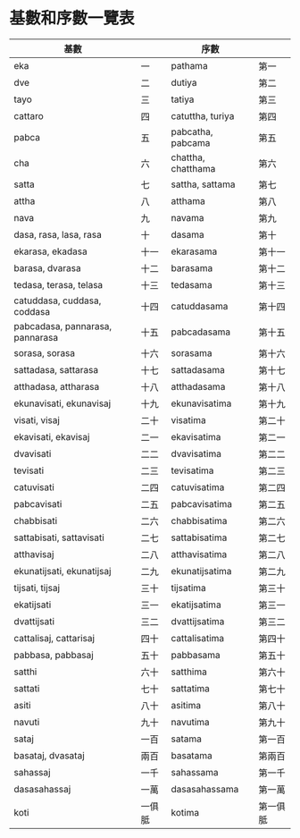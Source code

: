 # 基數和序數一覽表

|基數 | | 序數 | |
| -- | --| -- | --|
|eka |一	|pathama |第一|
|dve|二	|dutiya |第二|
|tayo|三	|tatiya |第三|
|cattaro |四	|catuttha, turiya|第四|
|pabca |五	|pabcatha, pabcama|第五|
|cha |六	|chattha, chatthama|第六|
|satta |七	|sattha, sattama|第七|
|attha |八	|atthama|第八|
|nava|九	|navama|第九|
|dasa, rasa, lasa, rasa|十	|dasama|第十|
|ekarasa, ekadasa|十一	|ekarasama|第十一|
|barasa, dvarasa|十二	|barasama|第十二|
|tedasa, terasa, telasa|十三	|tedasama|第十三|
|catuddasa, cuddasa, coddasa|十四	|catuddasama|第十四|
|pabcadasa, pannarasa, pannarasa|十五	|pabcadasama|第十五|
|sorasa, sorasa|十六	|sorasama|第十六|
|sattadasa, sattarasa|十七	|sattadasama|第十七|
|atthadasa, attharasa|十八	|atthadasama|第十八|
|ekunavisati, ekunavisaj|十九	|ekunavisatima|第十九|
|visati, visaj|二十	|visatima|第二十|
|ekavisati, ekavisaj|二一	|ekavisatima|第二一|
|dvavisati|二二	|dvavisatima|第二二|
|tevisati|二三	|tevisatima|第二三|
|catuvisati|二四	|catuvisatima|第二四|
|pabcavisati|二五	|pabcavisatima|第二五|
|chabbisati|二六	|chabbisatima|第二六|
|sattabisati, sattavisati|二七	|sattabisatima|第二七|
|atthavisaj|二八	|atthavisatima|第二八|
|ekunatijsati, ekunatijsaj|二九	|ekunatijsatima|第二九|
|tijsati, tijsaj|三十	|tijsatima|第三十|
|ekatijsati|三一	|ekatijsatima|第三一|
|dvattijsati|三二	|dvattijsatima|第三二|
|cattalisaj, cattarisaj|四十	|cattalisatima|第四十|
|pabbasa, pabbasaj|五十	|pabbasama|第五十|
|satthi|六十	|satthima|第六十|
|sattati|七十	|sattatima |第七十|
|asiti|八十	|asitima|第八十|
|navuti|九十	|navutima|第九十|
|sataj|一百	|satama|第一百|
|basataj, dvasataj|兩百	|basatama|第兩百|
|sahassaj|一千	|sahassama|第一千|
|dasasahassaj|一萬	|dasasahassama|第一萬|
|koti |一俱胝	|kotima|第一俱胝|